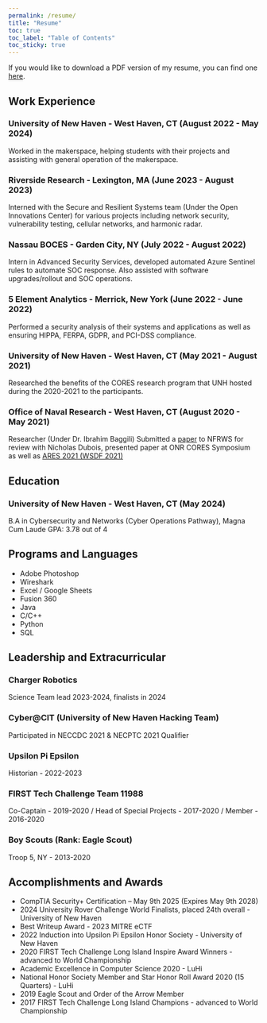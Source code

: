 ```yaml
---
permalink: /resume/
title: "Resume"
toc: true
toc_label: "Table of Contents"
toc_sticky: true
---
```


If you would like to download a PDF version of my resume, you can find one [here](https://xeniasitterer.com/assets/resume.pdf).

## Work Experience

### University of New Haven - West Haven, CT (August 2022 - May 2024)

Worked in the makerspace, helping students with their projects and assisting with general operation of the makerspace.

### Riverside Research - Lexington, MA (June 2023 - August 2023)

Interned with the Secure and Resilient Systems team (Under the Open Innovations Center) for various projects including network security, vulnerability testing, cellular networks, and harmonic radar. 

### Nassau BOCES - Garden City, NY (July 2022 - August 2022)

Intern in Advanced Security Services, developed automated Azure Sentinel rules to automate SOC response. Also assisted with software upgrades/rollout and SOC operations.

### 5 Element Analytics - Merrick, New York (June 2022 - June 2022)

Performed a security analysis of their systems and applications as well as ensuring HIPPA, FERPA, GDPR, and PCI-DSS compliance.

### University of New Haven - West Haven, CT (May 2021 - August 2021)

Researched the benefits of the CORES research program that UNH hosted during the 2020-2021 to the participants.

### Office of Naval Research - West Haven, CT (August 2020 - May 2021)

Researcher (Under Dr. Ibrahim Baggili) Submitted a [paper](https://digitalcommons.newhaven.edu/cgi/viewcontent.cgi?article=1100&context=electricalcomputerengineering-facpubs) to NFRWS for review with Nicholas Dubois, presented paper at ONR CORES Symposium as well as [ARES 2021 (WSDF 2021)](https://www.youtube.com/watch?v=RQze6a5ocU4) 

## Education

### University of New Haven - West Haven, CT (May 2024)

B.A in Cybersecurity and Networks (Cyber Operations Pathway), Magna Cum Laude
GPA: 3.78 out of 4

## Programs and Languages

- Adobe Photoshop
- Wireshark
- Excel / Google Sheets
- Fusion 360
- Java
- C/C++
- Python
- SQL

## Leadership and Extracurricular

### Charger Robotics

Science Team lead 2023-2024, finalists in 2024

### Cyber@CIT (University of New Haven Hacking Team)

Participated in NECCDC 2021 & NECPTC 2021 Qualifier

### Upsilon Pi Epsilon

Historian - 2022-2023

### FIRST Tech Challenge Team 11988 

Co-Captain - 2019-2020 / Head of Special Projects - 2017-2020 / Member - 2016-2020

### Boy Scouts (Rank: Eagle Scout)

Troop 5, NY - 2013-2020

## Accomplishments and Awards

- CompTIA Security+ Certification – May 9th 2025 (Expires May 9th 2028)
- 2024 University Rover Challenge World Finalists, placed 24th overall - University of New Haven
- Best Writeup Award - 2023 MITRE eCTF
- 2022 Induction into Upsilon Pi Epsilon Honor Society - University of New Haven
- 2020 FIRST Tech Challenge Long Island Inspire Award Winners - advanced to World Championship
- Academic Excellence in Computer Science 2020 - LuHi
- National Honor Society Member and Star Honor Roll Award 2020 (15 Quarters)  - LuHi
- 2019 Eagle Scout and Order of the Arrow Member
- 2017 FIRST Tech Challenge Long Island Champions - advanced to World Championship
